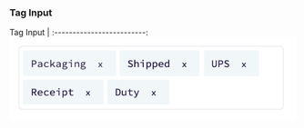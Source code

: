 ### Tag Input

Tag Input            |
:-------------------------:
![Tag Input](./assets/TagInput.png) 
